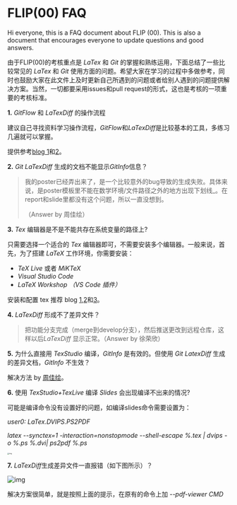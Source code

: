 # FLIP(00) FAQ

Hi everyone, this is a FAQ document about FLIP (00).  This is also a document that encourages everyone to update questions and good answers.

由于FLIP(00)的考核重点是 *LaTex* 和 *Git* 的掌握和熟练运用，下面总结了一些比较常见的 *LaTex* 和 *Git* 使用方面的问题。希望大家在学习的过程中多做参考，同时也鼓励大家在此文件上及时更新自己所遇到的问题或者给别人遇到的问题提供解决方案。当然，一切都要采用issues和pull request的形式，这也是考核的一项重要的考核标准。



**1.** *GitFlow*  和 *LaTexDiff* 的操作流程

建议自己寻找资料学习操作流程，*GitFlow*和*LaTexDiff*是比较基本的工具，多练习几遍就可以掌握。

提供参考[blog 1](https://blog.tulip.org.au/2018/07/31/Tools-LaTeX/ )和[2](https://coco.tulip.org.au/post/git-latexdiff/)。

**2.** *Git LaTexDiff* 生成的文档不能显示*GitInfo*信息？

> 我的poster已经弄出来了，是一个比较意外的bug导致的生成失败。具体来说，是poster模板里不能在数学环境/文件路径之外的地方出现下划线_。在report和slide里都没有这个问题，所以一直没想到。
>
> （Answer by 周佳绘）

**3.** *Tex* 编辑器是不是不能共存在系统变量的路径上?

只需要选择一个适合的 *Tex* 编辑器即可，不需要安装多个编辑器。一般来说，首先，为了搭建 *LaTeX* 工作环境，你需要安装：

- *TeX Live* 或者 *MiKTeX* 
- *Visual Studio Code*
- *LaTeX Workshop （VS Code 插件）*

安装和配置 tex 推荐 blog [1](https://www.latexstudio.net/archives/12260.html ),[2](https://www.cnblogs.com/1625--H/p/11524968.html )和[3](http://www.wenxingsen.com/blog/blogdetail.php?pageid=524 )。

**4.** *LaTexDiff* 形成不了差异文件？

> 把功能分支完成（merge到develop分支），然后推送更改到远程仓库，这样以后*LaTexDiff* 显示正常。（Answer by 徐荣欣）

**5.** 为什么直接用 *TexStudio* 编译，*GitInfo* 是有效的。但使用 *Git LatexDiff* 生成的差异文档，*GitInfo* 不生效？

解决方法 by [周佳绘](http://blog.sanhuax2.xyz/ )。

**6.** 使用 *TexStudio+TexLive* 编译 *Slides* 会出现编译不出来的情况?

可能是编译命令没有设置好的问题，如编译slides命令需要设置为：

*user0: LaTex.DVIPS.PS2PDF*

*latex --synctex=1 -interaction=nonstopmode --shell-escape %.tex | dvips -o %.ps %.dvi| ps2pdf %.ps*

<img src="C:\flip00\Image\faq-figure1.png" alt="img" style="zoom: 25%;" />      

**7.** *LaTexDiff*生成差异文件一直报错（如下图所示）？

<img src="C:\flip00\Image\faq-figure2.png" alt="img"  />      

解决方案很简单，就是按照上面的提示，在原有的命令上加 *--pdf-viewer CMD*
